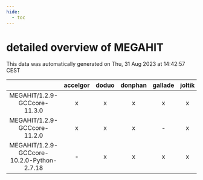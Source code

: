 ```yaml
---
hide:
  - toc
---
```


detailed overview of MEGAHIT
============================


This data was automatically generated on Thu, 31 Aug 2023 at 14:42:57 CEST  

| |accelgor|doduo|donphan|gallade|joltik|skitty|swalot|victini|
| :---: | :---: | :---: | :---: | :---: | :---: | :---: | :---: | :---: |
|MEGAHIT/1.2.9-GCCcore-11.3.0|x|x|x|x|x|x|x|x|
|MEGAHIT/1.2.9-GCCcore-11.2.0|x|x|x|-|x|x|x|x|
|MEGAHIT/1.2.9-GCCcore-10.2.0-Python-2.7.18|-|x|x|x|x|x|x|x|
